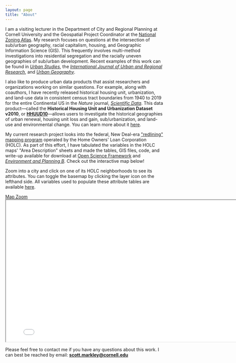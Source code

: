 ```yaml
---
layout: page
title: "About"
---
```


I am a visiting lecturer in the Department of City and Regional Planning at Cornell University and the Geospatial Project Coordinator at the [National Zoning Atlas](https://www.zoningatlas.org/). My research focuses on questions at the intersection of sub/urban geography, racial capitalism, housing, and Geographic Information Science (GIS). This frequently involves multi-method investigations into residential segregation and the racially uneven geographies of sub/urban development. Recent examples of this work can be found in [*Urban Studies*](https://journals.sagepub.com/doi/abs/10.1177/00420980231182336), the [*International Journal of Urban and Regional Research*](https://www.ijurr.org/article/the-limits-of-homeownership-racial-capitalism-black-wealth-and-the-appreciation-gap-in-atlanta/), and [*Urban Geography*](https://www.tandfonline.com/doi/abs/10.1080/02723638.2017.1381534).

I also like to produce urban data products that assist researchers and organizations working on similar questions. For example, along with coauthors, I have recently released historical housing unit, urbanization, and land-use data in consistent census tract boundaries from 1940 to 2019 for the entire Continental US in the *Nature* journal, [*Scientific Data*](https://www.nature.com/articles/s41597-022-01184-x). This data product&mdash;called the **Historical Housing Unit and Urbanization Dataset v2010**, or [**HHUUD10**](https://osf.io/fzv5e/)&mdash;allows users to investigate the historical geographies of urban renewal, housing unit loss and gain, sub/urbanization, and land-use and environmental change. You can learn more about it [here](https://snmarkley1.github.io/Projects/HHUUD10/).

My current research project looks into the federal, New Deal-era ["redlining" mapping program](https://dsl.richmond.edu/panorama/redlining/#loc=4/40.886/-105.499&text=intro) operated by the Home Owners' Loan Corporation (HOLC). As part of this effort, I have tabulated the variables in the HOLC maps' "Area Description" sheets and made the tables, GIS files, code, and write-up available for download at [Open Science Framework](https://osf.io/qytj8/) and [*Environment and Planning B*](https://doi.org/10.1177/23998083221133112). Check out the interactive map below!

Zoom into a city and click on one of its HOLC neighborhoods to see its attributes. You can toggle the basemap by clicking the layer icon on the lefthand side. All variables used to populate these attribute tables are available [here](https://osf.io/qytj8/).

<link rel="stylesheet" href="https://cdnjs.cloudflare.com/ajax/libs/font-awesome/4.7.0/css/font-awesome.min.css">
<a href="https://snmarkley1.github.io/holc_map.html" target="_blank">Map Zoom <i class="fa fa-external-link"></i></a>
<iframe
    width="800"
    height="450"
    src="/holc_map.html" >
</iframe>

Please feel free to contact me if you have any questions about this work. I can best be reached by email: **scott.markley@cornell.edu**
